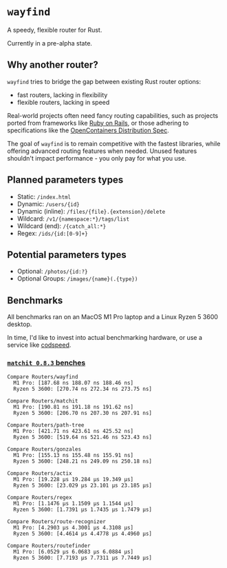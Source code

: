 # `wayfind`

A speedy, flexible router for Rust.

Currently in a pre-alpha state.

## Why another router?

`wayfind` tries to bridge the gap between existing Rust router options:

- fast routers, lacking in flexibility
- flexible routers, lacking in speed

Real-world projects often need fancy routing capabilities, such as projects ported from frameworks like [Ruby on Rails](https://guides.rubyonrails.org/routing.html), or those adhering to specifications like the [OpenContainers Distribution Spec](https://github.com/opencontainers/distribution-spec/blob/main/spec.md).

The goal of `wayfind` is to remain competitive with the fastest libraries, while offering advanced routing features when needed. Unused features shouldn't impact performance - you only pay for what you use.

## Planned parameters types

- Static: `/index.html`
- Dynamic: `/users/{id}`
- Dynamic (inline): `/files/{file}.{extension}/delete`
- Wildcard: `/v1/{namespace:*}/tags/list`
- Wildcard (end): `/{catch_all:*}`
- Regex: `/ids/{id:[0-9]+}`

## Potential parameters types

- Optional: `/photos/{id:?}`
- Optional Groups: `/images/{name}(.{type})`

## Benchmarks

All benchmarks ran on an MacOS M1 Pro laptop and a Linux Ryzen 5 3600 desktop.

In time, I'd like to invest into actual benchmarking hardware, or use a service like [codspeed](https://codspeed.io).

### [`matchit 0.8.3` benches](https://github.com/ibraheemdev/matchit/blob/v0.8.3/benches/bench.rs)

```
Compare Routers/wayfind
  M1 Pro: [187.68 ns 188.07 ns 188.46 ns]
  Ryzen 5 3600: [270.74 ns 272.34 ns 273.75 ns]

Compare Routers/matchit
  M1 Pro: [190.81 ns 191.18 ns 191.62 ns]
  Ryzen 5 3600: [206.70 ns 207.30 ns 207.91 ns]

Compare Routers/path-tree
  M1 Pro: [421.71 ns 423.61 ns 425.52 ns]
  Ryzen 5 3600: [519.64 ns 521.46 ns 523.43 ns]

Compare Routers/gonzales
  M1 Pro: [155.13 ns 155.48 ns 155.91 ns]
  Ryzen 5 3600: [248.21 ns 249.09 ns 250.18 ns]

Compare Routers/actix
  M1 Pro: [19.228 µs 19.284 µs 19.349 µs]
  Ryzen 5 3600: [23.029 µs 23.101 µs 23.185 µs]

Compare Routers/regex
  M1 Pro: [1.1476 µs 1.1509 µs 1.1544 µs]
  Ryzen 5 3600: [1.7391 µs 1.7435 µs 1.7479 µs]

Compare Routers/route-recognizer
  M1 Pro: [4.2903 µs 4.3001 µs 4.3108 µs]
  Ryzen 5 3600: [4.4614 µs 4.4778 µs 4.4960 µs]

Compare Routers/routefinder
  M1 Pro: [6.0529 µs 6.0683 µs 6.0884 µs]
  Ryzen 5 3600: [7.7193 µs 7.7311 µs 7.7449 µs]
```
